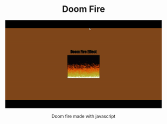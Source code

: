 <h1 align="center">Doom Fire</h1> 

<div align="center"><img src="dom-fire.gif"></div>

 

<p align="center">Doom fire made with javascript</p>
